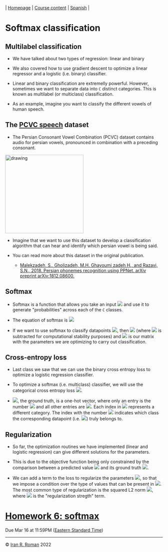 | [Homepage](https://dl4genaudio.github.io) | [Course content](https://dl4genaudio.github.io/#course-content) | [Spanish](https://dl4genaudio-github-io.translate.goog/softmax/?_x_tr_sl=auto&_x_tr_tl=es&_x_tr_hl=en&_x_tr_pto=wapp) |

# Softmax classification

## Multilabel classification

* We have talked about two types of regression: linear and binary

* We also covered how to use gradient descent to optimize a linear regressor and a logistic (i.e. binary) classifier. 

* Linear and binary classification are extremelly powerful. However, sometimes we want to separate data into `C` distinct categories. This is known as multilabel (or multiclass) classification.

* As an example, imagine you want to classify the different vowels of human speech. 

## The [PCVC speech](https://www.kaggle.com/sabermalek/pcvcspeech) dataset

* The Persian Consonant Vowel Combination (PCVC) dataset contains audio for persian vowels, pronounced in combination with a preceding consonant. 

<img src="https://github.com/smalekz/PCVC/blob/master/Images/PhonemeList.JPG" alt="drawing" width="250"/>

* Imagine that we want to use this dataset to develop a classification algorithm that can hear and identify which persian vowel is being said. 

* You can read more about this dataset in the original publication.
  * [Malekzadeh, S., Gholizadeh, M.H. Ghayoumi zadeh H., and Razavi, S.N., 2018. Persian phonemes recognition using PPNet. arXiv preprint arXiv:1812.08600.](https://arxiv.org/abs/1812.08600)

## Softmax

* Softmax is a function that allows you take an input <img src="https://render.githubusercontent.com/render/math?math=x_i \in \mathbb{R}^{1xD}"> and use it to generate "probabilities" across each of the `C` classes. 

* The equation of softmax is <img src="https://render.githubusercontent.com/render/math?math=softmax(\theta_i) = \frac{e^{\theta_i}}{\sum_je^{\theta_i}} \in \mathbb{R}^{1xC}">

* If we want to use softmax to classify datapoints <img src="https://render.githubusercontent.com/render/math?math=x_i \in \mathbb{R}^{1xD}">, then <img src="https://render.githubusercontent.com/render/math?math=\theta_i = x_iW - max_j(x_iW) \in \mathbb{R}^{1xC}"> (where <img src="https://render.githubusercontent.com/render/math?math=max(x_iW)"> is subtracted for computational stability purposes) and <img src="https://render.githubusercontent.com/render/math?math=W \in \mathbb{R}^{DxC}"> is our matrix with the parameters we are optimizing to carry out classification.

## Cross-entropy loss

* Last class we saw that we can use the binary cross entropy loss to optimize a logistic regression classifier. 

* To optimize a softmax (i.e. multiclass) classifier, we will use the categorical cross entropy loss <img src="https://render.githubusercontent.com/render/math?math=J = -\frac{1}{N}\sum_{i=1}^{N}y_ilog(softmax(\theta_i))">.

* <img src="https://render.githubusercontent.com/render/math?math=y_i \in \mathbb{R}^{1xC}">, the ground truth, is a one-hot vector, where only an entry is the number <img src="https://render.githubusercontent.com/render/math?math=1"> and all other entries are <img src="https://render.githubusercontent.com/render/math?math=0">. Each index in <img src="https://render.githubusercontent.com/render/math?math=y_i"> represents a different category. The index with the number <img src="https://render.githubusercontent.com/render/math?math=1"> indicates which class the corresponding datapoint (i.e. <img src="https://render.githubusercontent.com/render/math?math=x_i">) truly belongs to. 

## Regularization

* So far, the optimization routines we have implemented (linear and logistic regression) can give different solutions for the parameters.

* This is due to the objective function being only constrained by the comparison between a predicted value <img src="https://render.githubusercontent.com/render/math?math=\hat{y}_i"> and its ground truth <img src="https://render.githubusercontent.com/render/math?math=y_i">.

* We can add a term to the loss to regularize the parameters <img src="https://render.githubusercontent.com/render/math?math=W">, so that we impose a condition over the type of values that can be present in <img src="https://render.githubusercontent.com/render/math?math=W">. The most common type of regularization is the squared L2 norm <img src="https://render.githubusercontent.com/render/math?math=J = -\frac{1}{N}\sum_{i=1}^{N}ysoftmax(x_iW) + \lambda\sum_{d=1}^{D}\sum_{c=1}^{C}W^2">, where <img src="https://render.githubusercontent.com/render/math?math=\lambda"> is the "regularization stregth" term.

# [Homework 6: softmax](https://colab.research.google.com/github/dl4genaudio/assignments/blob/main/softmax.ipynb)

Due Mar 16 at 11:59PM ([Eastern Standard Time](https://www.timeanddate.com/time/zones/et))

___

&copy; [Iran R. Roman](https://iranroman.github.io) 2022

